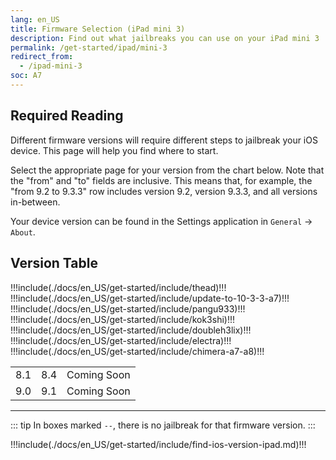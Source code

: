 ```yaml
---
lang: en_US
title: Firmware Selection (iPad mini 3)
description: Find out what jailbreaks you can use on your iPad mini 3
permalink: /get-started/ipad/mini-3
redirect_from:
  - /ipad-mini-3
soc: A7
---
```


## Required Reading

Different firmware versions will require different steps to jailbreak your iOS device. This page will help you find where to start.

Select the appropriate page for your version from the chart below. Note that the "from" and "to" fields are inclusive. This means that, for example, the "from 9.2 to 9.3.3" row includes version 9.2, version 9.3.3, and all versions in-between.

Your device version can be found in the Settings application in `General` -> `About`.

## Version Table

<table>
  !!!include(./docs/en_US/get-started/include/thead)!!!
  <tbody>
    <tr>
      <td>8.1</td>
      <td>8.4</td>
      <td>Coming Soon</td>
    </tr>
    !!!include(./docs/en_US/get-started/include/update-to-10-3-3-a7)!!!
    <tr>
      <td>9.0</td>
      <td>9.1</td>
      <td>Coming Soon</td>
    </tr>
    !!!include(./docs/en_US/get-started/include/pangu933)!!!
    !!!include(./docs/en_US/get-started/include/kok3shi)!!!
    !!!include(./docs/en_US/get-started/include/doubleh3lix)!!!
    !!!include(./docs/en_US/get-started/include/electra)!!!
    !!!include(./docs/en_US/get-started/include/chimera-a7-a8)!!!
  </tbody>
</table>

---

::: tip
In boxes marked `--`, there is no jailbreak for that firmware version.
:::

!!!include(./docs/en_US/get-started/include/find-ios-version-ipad.md)!!!
